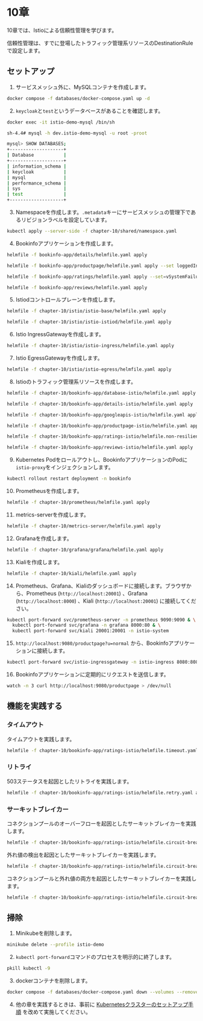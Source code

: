 # 10章

10章では、Istioによる信頼性管理を学びます。

信頼性管理は、すでに登場したトラフィック管理系リソースのDestinationRuleで設定します。

## セットアップ

1. サービスメッシュ外に、MySQLコンテナを作成します。

```bash
docker compose -f databases/docker-compose.yaml up -d
```

2. `keycloak`と`test`というデータベースがあることを確認します。

```bash
docker exec -it istio-demo-mysql /bin/sh

sh-4.4# mysql -h dev.istio-demo-mysql -u root -proot

mysql> SHOW DATABASES;
+--------------------+
| Database           |
+--------------------+
| information_schema |
| keycloak           |
| mysql              |
| performance_schema |
| sys                |
| test               |
+--------------------+
```

3. Namespaceを作成します。`.metadata`キーにサービスメッシュの管理下であるリビジョンラベルを設定しています。

```bash
kubectl apply --server-side -f chapter-10/shared/namespace.yaml
```

4. Bookinfoアプリケーションを作成します。

```bash
helmfile -f bookinfo-app/details/helmfile.yaml apply

helmfile -f bookinfo-app/productpage/helmfile.yaml apply --set loggedIn.enabled=true

helmfile -f bookinfo-app/ratings/helmfile.yaml apply --set=vSystemFailure.enabled=true

helmfile -f bookinfo-app/reviews/helmfile.yaml apply
```

5. Istiodコントロールプレーンを作成します。

```bash
helmfile -f chapter-10/istio/istio-base/helmfile.yaml apply

helmfile -f chapter-10/istio/istio-istiod/helmfile.yaml apply
```

6. Istio IngressGatewayを作成します。

```bash
helmfile -f chapter-10/istio/istio-ingress/helmfile.yaml apply
```

7. Istio EgressGatewayを作成します。

```bash
helmfile -f chapter-10/istio/istio-egress/helmfile.yaml apply
```

8. Istioのトラフィック管理系リソースを作成します。

```bash
helmfile -f chapter-10/bookinfo-app/database-istio/helmfile.yaml apply

helmfile -f chapter-10/bookinfo-app/details-istio/helmfile.yaml apply

helmfile -f chapter-10/bookinfo-app/googleapis-istio/helmfile.yaml apply

helmfile -f chapter-10/bookinfo-app/productpage-istio/helmfile.yaml apply

helmfile -f chapter-10/bookinfo-app/ratings-istio/helmfile.non-resiliency.yaml apply

helmfile -f chapter-10/bookinfo-app/reviews-istio/helmfile.yaml apply
```

9. Kubernetes Podをロールアウトし、BookinfoアプリケーションのPodに`istio-proxy`をインジェクションします。

```bash
kubectl rollout restart deployment -n bookinfo
```

10. Prometheusを作成します。

```bash
helmfile -f chapter-10/prometheus/helmfile.yaml apply
```

11. metrics-serverを作成します。

```bash
helmfile -f chapter-10/metrics-server/helmfile.yaml apply
```

12. Grafanaを作成します。

```bash
helmfile -f chapter-10/grafana/grafana/helmfile.yaml apply
```

13. Kialiを作成します。

```bash
helmfile -f chapter-10/kiali/helmfile.yaml apply
```

14. Prometheus、Grafana、Kialiのダッシュボードに接続します。ブラウザから、Prometheus (`http://localhost:20001`) 、Grafana (`http://localhost:8000`) 、Kiali (`http://localhost:20001`) に接続してください。

```bash
kubectl port-forward svc/prometheus-server -n prometheus 9090:9090 & \
  kubectl port-forward svc/grafana -n grafana 8000:80 & \
  kubectl port-forward svc/kiali 20001:20001 -n istio-system
```

15. `http://localhost:9080/productpage?u=normal` から、Bookinfoアプリケーションに接続します。

```bash
kubectl port-forward svc/istio-ingressgateway -n istio-ingress 8080:8080 9080:9080
```

16. Bookinfoアプリケーションに定期的にリクエストを送信します。

```bash
watch -n 3 curl http://localhost:9080/productpage > /dev/null
```

## 機能を実践する

### タイムアウト

タイムアウトを実践します。

```bash
helmfile -f chapter-10/bookinfo-app/ratings-istio/helmfile.timeout.yaml apply
```

### リトライ

503ステータスを起因としたリトライを実践します。

```bash
helmfile -f chapter-10/bookinfo-app/ratings-istio/helmfile.retry.yaml apply --set retry.by5xxStatusCode.enabled=true
```

### サーキットブレイカー

コネクションプールのオーバーフローを起因としたサーキットブレイカーを実践します。

```bash
helmfile -f chapter-10/bookinfo-app/ratings-istio/helmfile.circuit-breaker.yaml apply --set circuitBreaker.byConnectionPool.enabled=true
```

外れ値の検出を起因としたサーキットブレイカーを実践します。

```bash
helmfile -f chapter-10/bookinfo-app/ratings-istio/helmfile.circuit-breaker.yaml apply --set circuitBreaker.byOutlierDetection.enabled=true
```

コネクションプールと外れ値の両方を起因としたサーキットブレイカーを実践します。

```bash
helmfile -f chapter-10/bookinfo-app/ratings-istio/helmfile.circuit-breaker.yaml apply --set circuitBreaker.byConnectionPool.enabled=true --set circuitBreaker.byOutlierDetection.enabled=true
```

## 掃除

1. Minikubeを削除します。

```bash
minikube delete --profile istio-demo
```

2. `kubectl port-forward`コマンドのプロセスを明示的に終了します。

```bash
pkill kubectl -9
```

3. dockerコンテナを削除します。

```bash
docker compose -f databases/docker-compose.yaml down --volumes --remove-orphans
```

4. 他の章を実践するときは、事前に [Kubernetesクラスターのセットアップ手順](../README.md) を改めて実施してください。
